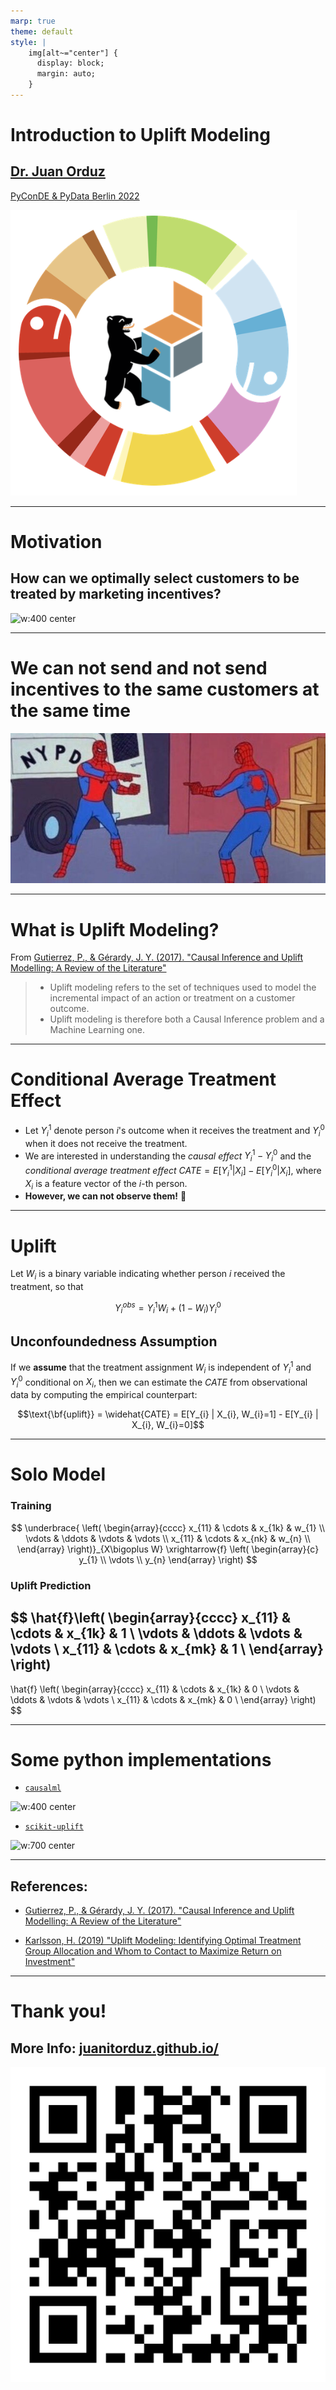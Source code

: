 ```yaml
---
marp: true
theme: default
style: |
    img[alt~="center"] {
      display: block;
      margin: auto;
    }
---
```


# Introduction to Uplift Modeling

## [Dr. Juan Orduz](https://juanitorduz.github.io/)


[PyConDE & PyData Berlin 2022](https://2022.pycon.de/)

![w:200 center](images/logo.png)

---
<!--
_footer: Image taken from https://www.uplift-modeling.com/en/latest/user_guide/introduction/clients.html 
-->

# Motivation

## How can we optimally select customers to be treated by marketing incentives?

![w:400 center](https://www.uplift-modeling.com/en/latest/_images/ug_clients_types.jpg)

---

# We can not **send** and **not send** incentives to the same customers at the same time

![w:600 center](images/two-spiderman.jpeg)



---

# What is Uplift Modeling?

From [Gutierrez, P., & Gérardy, J. Y. (2017). "Causal Inference and Uplift Modelling: A Review of the Literature"](https://proceedings.mlr.press/v67/gutierrez17a/gutierrez17a.pdf)

 > - Uplift modeling refers to the set of techniques used to model the incremental impact of an action or treatment on a customer outcome.
 > - Uplift modeling is therefore both a Causal Inference problem and a Machine Learning one. 
 
---
<!--
_footer: Taken from [Gutierrez, P., & Gérardy, J. Y. (2017). "Causal Inference and Uplift Modelling: A Review of the Literature"](https://proceedings.mlr.press/v67/gutierrez17a/gutierrez17a.pdf)
-->

# Conditional Average Treatment Effect

- Let $Y^{1}_{i}$ denote person $i$'s outcome when it receives the treatment and $Y^{0}_{i}$ when it does not receive the treatment.
- We are interested in understanding the *causal effect* $Y^{1}_{i} - Y^{0}_{i}$ and the  *conditional average treatment effect* $CATE = E[Y^{1}_{i} | X_{i}] - E[Y^{0}_{i} | X_{i}]$, where $X_{i}$ is a feature vector of the $i$-th person.
- **However, we can not observe them!** 🙁 

---
<!--
_footer: Taken from [Gutierrez, P., & Gérardy, J. Y. (2017). "Causal Inference and Uplift Modelling: A Review of the Literature"](https://proceedings.mlr.press/v67/gutierrez17a/gutierrez17a.pdf)
-->
# Uplift

Let $W_{i}$ is a binary variable indicating whether person $i$ received the treatment, so that

$$Y_{i}^{obs} = Y^{1}_{i} W_{i} + (1 - W_{i}) Y^{0}_{i}$$

## Unconfoundedness Assumption

If we **assume** that the treatment assignment $W_{i}$ is independent of $Y^{1}_{i}$  and $Y^{0}_{i}$ conditional on $X_i$, then we can estimate the $CATE$ from observational data by computing the empirical counterpart:

$$\text{\bf{uplift}} = \widehat{CATE} = E[Y_{i} | X_{i}, W_{i}=1] - E[Y_{i} | X_{i}, W_{i}=0]$$

---

# Solo Model
<!--
_footer: Taken from https://www.uplift-modeling.com/en/latest/user_guide/models/index.html
-->

### Training

$$
\underbrace{
\left(
\begin{array}{cccc}
x_{11} & \cdots & x_{1k} & w_{1} \\
\vdots & \ddots & \vdots & \vdots \\
x_{11} & \cdots & x_{nk} & w_{n} \\
\end{array}
\right)}_{X\bigoplus W}
\xrightarrow{f}
\left(
\begin{array}{c}
y_{1} \\
\vdots \\
y_{n}
\end{array}
\right)
$$

### Uplift Prediction

$$
\hat{f}\left(
\begin{array}{cccc}
x_{11} & \cdots & x_{1k} & 1 \\
\vdots & \ddots & \vdots & \vdots \\
x_{11} & \cdots & x_{mk} & 1 \\
\end{array}
\right)
-
\hat{f}
\left(
\begin{array}{cccc}
x_{11} & \cdots & x_{1k} & 0 \\
\vdots & \ddots & \vdots & \vdots \\
x_{11} & \cdots & x_{mk} & 0 \\
\end{array}
\right)
$$

---

# Some python implementations

- [`causalml`](https://github.com/uber/causalml)

![w:400 center](https://raw.githubusercontent.com/uber/causalml/master/docs/_static/img/logo/causalml_logo.png)

- [`scikit-uplift`](https://github.com/maks-sh/scikit-uplift)

![w:700 center](https://raw.githubusercontent.com/maks-sh/scikit-uplift/dev/docs/_static/sklift-github-logo.png)

---

## References:

- [Gutierrez, P., & Gérardy, J. Y. (2017). "Causal Inference and Uplift Modelling: A Review of the Literature"](https://proceedings.mlr.press/v67/gutierrez17a/gutierrez17a.pdf)

- [Karlsson, H. (2019) "Uplift Modeling: Identifying Optimal Treatment Group Allocation and Whom to Contact to Maximize Return on Investment"](http://www.diva-portal.org/smash/get/diva2:1328437/FULLTEXT01.pdf)

---

# Thank you!

## More Info: [juanitorduz.github.io/](https://juanitorduz.github.io/)

![w:400 center](images/qr-code-juanitorduz.png)

